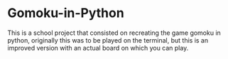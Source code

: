 # Gomoku-in-Python
This is a school project that consisted on recreating the game gomoku in python, originally this was to be played on the terminal, but this is an improved version with an actual board on which you can play.
